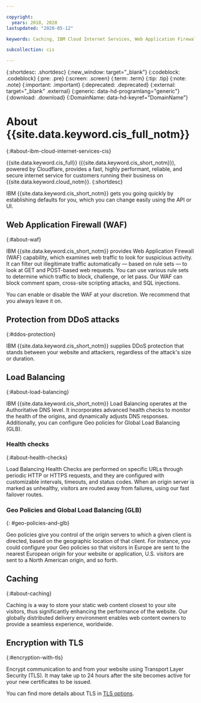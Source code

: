 ```yaml
---

copyright:
  years: 2018, 2020
lastupdated: "2020-05-12"

keywords: Caching, IBM Cloud Internet Services, Web Application Firewall

subcollection: cis

---
```



{:shortdesc: .shortdesc}
{:new_window: target="_blank"}
{:codeblock: .codeblock}
{:pre: .pre}
{:screen: .screen}
{:term: .term}
{:tip: .tip}
{:note: .note}
{:important: .important}
{:deprecated: .deprecated}
{:external: target="_blank" .external}
{:generic: data-hd-programlang="generic"}
{:download: .download}
{:DomainName: data-hd-keyref="DomainName"}


# About {{site.data.keyword.cis_full_notm}}
{:#about-ibm-cloud-internet-services-cis}

{{site.data.keyword.cis_full}} ({{site.data.keyword.cis_short_notm}}), powered by Cloudflare, provides a fast, highly performant, reliable, and secure internet service for customers running their business on {{site.data.keyword.cloud_notm}}.
{:shortdesc}

IBM {{site.data.keyword.cis_short_notm}} gets you going quickly by establishing defaults for you, which you can change easily using the API or UI. 

## Web Application Firewall (WAF)
{:#about-waf}

IBM {{site.data.keyword.cis_short_notm}} provides Web Application Firewall (WAF) capability, which examines web traffic to look for suspicious activity. It can filter out illegitimate traffic automatically — based on rule sets — to look at GET and POST-based web requests. You can use various rule sets to determine which traffic to block, challenge, or let pass. Our WAF can block comment spam, cross-site scripting attacks, and SQL injections.

You can enable or disable the WAF at your discretion. We recommend that you always leave it on.

## Protection from DDoS attacks
{:#ddos-protection}

IBM {{site.data.keyword.cis_short_notm}} supplies DDoS protection that stands between your website and attackers, regardless of the attack's size or duration.

## Load Balancing
{:#about-load-balancing}

IBM {{site.data.keyword.cis_short_notm}} Load Balancing operates at the Authoritative DNS level. It incorporates advanced health checks to monitor the health of the origins, and dynamically adjusts DNS responses. Additionally, you can configure Geo policies for Global Load Balancing (GLB).

### Health checks
{:#about-health-checks}

Load Balancing Health Checks are performed on specific URLs through periodic HTTP or HTTPS requests, and they are configured with customizable intervals, timeouts, and status codes. When an origin server is marked as unhealthy, visitors are routed away from failures, using our fast failover routes.

### Geo Policies and Global Load Balancing (GLB)
{: #geo-policies-and-glb}

Geo policies give you control of the origin servers to which a given client is directed, based on the geographic location of that client. For instance, you could configure your Geo policies so that visitors in Europe are sent to the nearest European origin for your website or application, U.S. visitors are sent to a North American origin, and so forth.

## Caching
{:#about-caching}

Caching is a way to store your static web content closest to your site visitors, thus significantly enhancing the performance of the website. Our globally distributed delivery environment enables web content owners to provide a seamless experience, worldwide.  

## Encryption with TLS
{:#encryption-with-tls}

Encrypt communication to and from your website using Transport Layer Security (TLS). It may take up to 24 hours after the site becomes active for your new certificates to be issued.

You can find more details about TLS in [TLS options](/docs/cis?topic=cis-cis-tls-options).
